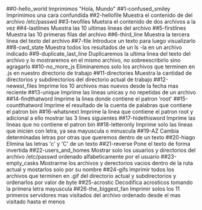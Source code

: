 ##0-hello_world
Imprimimos "Hola, Mundo"
##1-confused_smiley
Imprimimos una cara confundida
##2-hellofile
Muestra el contenido de del archivo /etc/passwd
##3-twofiles
Muetsra el contenido de dos archivos a la vez
##4-lastlines
Muestra las 10 ultimas lineas del archivo
##5-firstlines
Muestra las 10 primeras filas del archivo
##6-third_line
Muestra la tercera linea del texto del archivo
##7-file
Introduce un texto para luego visualizarlo
##8-cwd_state
Muestra todos los resultados de un ls -la en un archivo indicado
##9-duplicate_last_line
Duplicaremos la ultima linea del texto del archivo y lo mostraremos en el mismo archivo, no sobreescribirlo sino agragarlo
##10-no_more_js
Eliminaremos solo los archivos que terminen en .js en nuestro directorio de trabajo
##11-directories
Muestra la cantidad de  directorios y subdirectorios del directorio actual de trabajo
##12-newest_files
Imprime los 10 archivos mas nuevos desde la fecha mas reciente
##13-unique
Imprime las lineas unicas y no repetidas de un archivo
##14-findthatword
Imprime la linea donde contiene el patron 'root'
##15-countthatword
Imprime el resultado de la cuenta de palabras que contiene el patron bin
##16-whatsnext
Imprime la linea que contiene el patron root y adicional a ello mostrar las 3 lines siguientes
##17-hidethisword
Imprime las lineas que no contiene el patron bin
##18-letteronly
Imprime solo las lineas que inicien con letra, ya sea mayuscula o minuscula
##19-AZ
Cambia determinadas letras por otras que queremos dentro de un texto
##20-hiago
Elimina las letras 'c' y 'C' de un texto
##21-reverse
Pone el texto de forma invertida
##22-users_and_homes
Mostrar solo los usuarios y directorios del archivo /etc/passwd ordenado alfabeticamente por el usuario
##23-empty_casks
Mostrarme los archivos y derectorios vacios dentro de la ruta actual y mostarlos solo por su nombre
##24-gifs
Imprimir todos los archivos que terminen en .gif del directorio actual y subdirectorios y ordenarlos por valor de byte
##25-acrostic
Decodifica acrosticos tomando la primera letra mayuscula
##26-the_biggest_fan
Imprimir solos los 11 primeros servidores mas visitados del archivo ordenado desde el mas visitado hasta el menos
  
